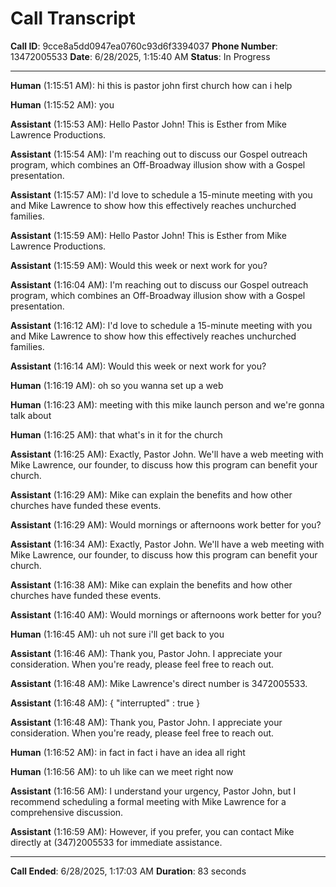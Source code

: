 # Call Transcript
**Call ID**: 9cce8a5dd0947ea0760c93d6f3394037
**Phone Number**: 13472005533
**Date**: 6/28/2025, 1:15:40 AM
**Status**: In Progress

---

**Human** (1:15:51 AM): hi this is pastor john first church how can i help

**Human** (1:15:52 AM): you

**Assistant** (1:15:53 AM): Hello Pastor John! This is Esther from Mike Lawrence Productions.

**Assistant** (1:15:54 AM):  I'm reaching out to discuss our Gospel outreach program, which combines an Off-Broadway illusion show with a Gospel presentation.

**Assistant** (1:15:57 AM):  I'd love to schedule a 15-minute meeting with you and Mike Lawrence to show how this effectively reaches unchurched families.

**Assistant** (1:15:59 AM): Hello Pastor John! This is Esther from Mike Lawrence Productions.

**Assistant** (1:15:59 AM):  Would this week or next work for you?

**Assistant** (1:16:04 AM):  I'm reaching out to discuss our Gospel outreach program, which combines an Off-Broadway illusion show with a Gospel presentation.

**Assistant** (1:16:12 AM):  I'd love to schedule a 15-minute meeting with you and Mike Lawrence to show how this effectively reaches unchurched families.

**Assistant** (1:16:14 AM):  Would this week or next work for you?

**Human** (1:16:19 AM): oh so you wanna set up a web

**Human** (1:16:23 AM): meeting with this mike launch person and we're gonna talk about

**Human** (1:16:25 AM): that what's in it for the church

**Assistant** (1:16:25 AM): Exactly, Pastor John. We'll have a web meeting with Mike Lawrence, our founder, to discuss how this program can benefit your church.

**Assistant** (1:16:29 AM):  Mike can explain the benefits and how other churches have funded these events.

**Assistant** (1:16:29 AM):  Would mornings or afternoons work better for you?

**Assistant** (1:16:34 AM): Exactly, Pastor John. We'll have a web meeting with Mike Lawrence, our founder, to discuss how this program can benefit your church.

**Assistant** (1:16:38 AM):  Mike can explain the benefits and how other churches have funded these events.

**Assistant** (1:16:40 AM):  Would mornings or afternoons work better for you?

**Human** (1:16:45 AM): uh not sure i'll get back to you

**Assistant** (1:16:46 AM): Thank you, Pastor John. I appreciate your consideration.  When you're ready, please feel free to reach out.

**Assistant** (1:16:48 AM):  Mike Lawrence's direct number is 3472005533.

**Assistant** (1:16:48 AM): { "interrupted" : true }

**Assistant** (1:16:48 AM): Thank you, Pastor John. I appreciate your consideration.  When you're ready, please feel free to reach out.

**Human** (1:16:52 AM): in fact in fact i have an idea all right

**Human** (1:16:56 AM): to uh like can we meet right now

**Assistant** (1:16:56 AM): I understand your urgency, Pastor John, but I recommend scheduling a formal meeting with Mike Lawrence for a comprehensive discussion.

**Assistant** (1:16:59 AM):   However, if you prefer, you can contact Mike directly at (347)2005533 for immediate assistance.


---

**Call Ended**: 6/28/2025, 1:17:03 AM
**Duration**: 83 seconds

